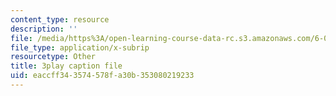 ```yaml
---
content_type: resource
description: ''
file: /media/https%3A/open-learning-course-data-rc.s3.amazonaws.com/6-006-introduction-to-algorithms-fall-2011/eaccff343574578fa30b353080219233_r5pXu1PAUkI.vtt
file_type: application/x-subrip
resourcetype: Other
title: 3play caption file
uid: eaccff34-3574-578f-a30b-353080219233
---
```

